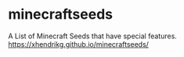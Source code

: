 # minecraftseeds
A List of Minecraft Seeds that have special features.
https://xhendrikg.github.io/minecraftseeds/
